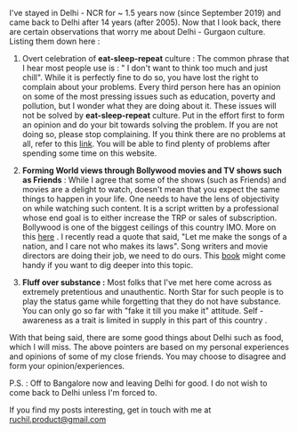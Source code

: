 I've stayed in Delhi - NCR for ~ 1.5 years now (since September 2019) and came back to Delhi after 14 years (after 2005). Now that I look back, there are certain observations that worry me about Delhi - Gurgaon culture. Listing them down here : 

1.  Overt celebration of **eat-sleep-repeat** culture : The common phrase that I hear most people 
    use is : " I don't want to think too much and just chill". While it is perfectly fine to do so, you 
    have lost the right to complain about your problems. Every third person here has an opinion on
    some of the most pressing issues such as education, poverty and pollution, but I wonder what they are 
    doing about it. These issues will not be solved by **eat-sleep-repeat** culture. Put in 
    the effort first to form an opinion and do your bit towards solving the problem. If you are not 
    doing so, please stop complaining. If you think there are no problems at all, refer to this [link](https://www.delhi.gov.in). 
    You will be able to find plenty of problems after spending some time on this website. 

2. **Forming World views through Bollywood movies and TV shows such as Friends** : While I agree that some of the shows (such as Friends) 
    and movies are a delight to watch, doesn't mean that you expect the same things to happen in your life. One needs to have the lens of objectivity on 
    while watching such content. It is a script written by a professional 
    whose end goal is to either increase the TRP or sales of subscription. 
    Bollywood is one of the biggest ceilings of this country IMO.  More on this [here](https://twitter.com/balajis/status/1350065743035985922) . I recently read 
    a quote that said, "Let me make the songs of a nation, and I care not who makes its laws". Song 
    writers and movie directors are doing their job, we need to do ours. This [book](https://www.amazon.in/Amusing-Ourselves-Death-Discourse-Business/dp/014303653X) might come handy if 
    you want to dig deeper into this topic. 

3. **Fluff over substance :** Most folks that I've met here come across as extremely pretentious 
    and unauthentic. North Star for such people is to play the status game while forgetting that 
    they do not have substance. You can only go so far with "fake it till you make it" attitude. Self - 
    awareness as a trait is limited in supply in this part of this country .

With that being said, there are some good things about Delhi such as food, which I will miss. The above pointers are based on my personal experiences and opinions of some of my close friends. You may choose to disagree and form your opinion/experiences. 

P.S. :  Off to Bangalore now and leaving Delhi for good. I do not wish to come back to Delhi unless I'm forced to.

If you find my posts interesting, get in touch with me at [ruchil.product@gmail.com](mailto:ruchil.product@gmail.com)